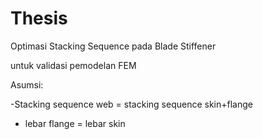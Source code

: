 # Thesis
Optimasi Stacking Sequence pada Blade Stiffener

untuk validasi pemodelan FEM

Asumsi:

-Stacking sequence web = stacking sequence skin+flange

- lebar flange = lebar skin
